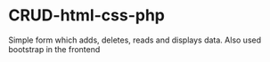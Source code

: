 # CRUD-html-css-php
Simple form which adds, deletes, reads and displays data. Also used bootstrap in the frontend
